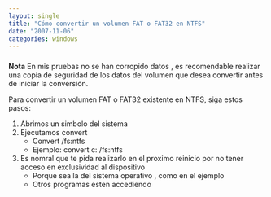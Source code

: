 ```yaml
---
layout: single
title: "Cómo convertir un volumen FAT o FAT32 en NTFS"
date: "2007-11-06"
categories: windows
---
```


### 

**Nota** En mis pruebas no se han corropido datos , es recomendable realizar una copia de seguridad de los datos del volumen que desea convertir antes de iniciar la conversión.

Para convertir un volumen FAT o FAT32 existente en NTFS, siga estos pasos:

1. Abrimos un simbolo del sistema
2. Ejecutamos convert
    - Convert <Letra de la unidad a convertir> /fs:ntfs
    - Ejemplo: convert c: /fs:ntfs
3. Es nomral que te pida realizarlo en el proximo reinicio por no tener acceso en exclusividad al dispositivo
    - Porque sea la del sistema operativo , como en el ejemplo
    - Otros programas esten accediendo
